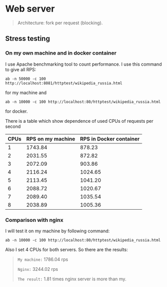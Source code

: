 # Web server

> Architecture: fork per request (blocking).

## Stress testing

### On my own machine and in docker container

I use Apache benchmarking tool to count performance. I use this command to give all RPS: 

`ab -n 50000 -c 100 http://localhost:8081/httptest/wikipedia_russia.html`

for my machine and

`ab -n 10000 -c 100 http://localhost:80/httptest/wikipedia_russia.html`

for docker.

There is a table which show dependence of used CPUs of requests per second

| CPUs         | RPS on my machine | RPS in Docker container |
|--------------|-------------------|-------------------------|
| 1            | 1743.84           | 878.23                  |
| 2            | 2031.55           | 872.82                  |
| 3            | 2072.09           | 903.86                  |
| 4            | 2116.24           | 1024.65                 |
| 5            | 2113.45           | 1041.20                 |
| 6            | 2088.72           | 1020.67                 |
| 7            | 2089.40           | 1035.54                 |
| 8            | 2038.89           | 1005.36                 |

### Comparison with nginx

I will test it on my machine by following command:

`ab -n 10000 -c 100 http://localhost:80/httptest/wikipedia_russia.html`

Also I set 4 CPUs for both servers. So there are the results:

> `My machine:` 1786.04 rps
>
> `Nginx:` 3244.02 rps
>
> `The result:` 1.81 times nginx server is more than my.
